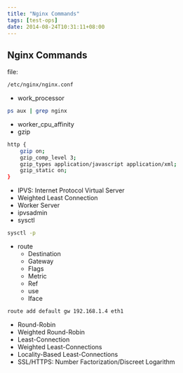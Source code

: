 ```yaml
---
title: "Nginx Commands"
tags: [test-ops]
date: 2014-08-24T10:31:11+08:00
---
```


## Nginx Commands

file:
```sh
/etc/nginx/nginx.conf
```

- work_processor
```sh
ps aux | grep nginx
```

- worker_cpu_affinity
- gzip

```sh
http {
    gzip on;
    gzip_comp_level 3;
    gzip_types application/javascript application/xml;
    gzip_static on;
}
```
- IPVS: Internet Protocol Virtual Server
- Weighted Least Connection
- Worker Server
- ipvsadmin
- sysctl

```sh
sysctl -p
```

- route
    * Destination
    * Gateway
    * Flags
    * Metric
    * Ref
    * use
    * Iface

```sh
route add default gw 192.168.1.4 eth1
```

- Round-Robin
- Weighted Round-Robin
- Least-Connection
- Weighted Least-Connections
- Locality-Based Least-Connections
- SSL/HTTPS: Number Factorization/Discreet Logarithm